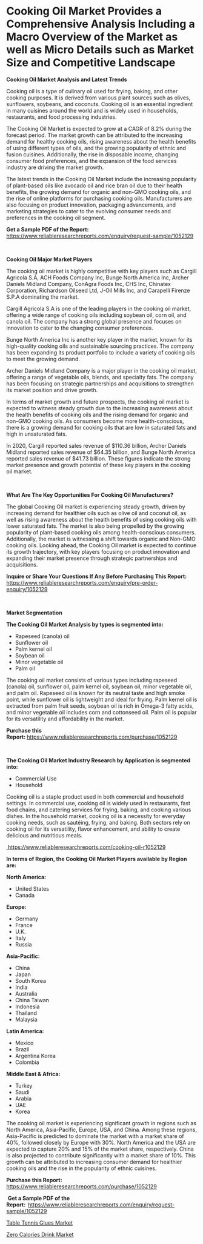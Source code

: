 <p><h1>Cooking Oil Market Provides a Comprehensive Analysis Including a Macro Overview of the Market as well as Micro Details such as Market Size and Competitive Landscape</h1></p><p><strong>Cooking Oil Market Analysis and Latest Trends</strong></p>
<p><p>Cooking oil is a type of culinary oil used for frying, baking, and other cooking purposes. It is derived from various plant sources such as olives, sunflowers, soybeans, and coconuts. Cooking oil is an essential ingredient in many cuisines around the world and is widely used in households, restaurants, and food processing industries.</p><p>The Cooking Oil Market is expected to grow at a CAGR of 8.2% during the forecast period. The market growth can be attributed to the increasing demand for healthy cooking oils, rising awareness about the health benefits of using different types of oils, and the growing popularity of ethnic and fusion cuisines. Additionally, the rise in disposable income, changing consumer food preferences, and the expansion of the food services industry are driving the market growth.</p><p>The latest trends in the Cooking Oil Market include the increasing popularity of plant-based oils like avocado oil and rice bran oil due to their health benefits, the growing demand for organic and non-GMO cooking oils, and the rise of online platforms for purchasing cooking oils. Manufacturers are also focusing on product innovation, packaging advancements, and marketing strategies to cater to the evolving consumer needs and preferences in the cooking oil segment.</p></p>
<p><strong>Get a Sample PDF of the Report:&nbsp;</strong> <a href="https://www.reliableresearchreports.com/enquiry/request-sample/1052129">https://www.reliableresearchreports.com/enquiry/request-sample/1052129</a></p>
<p>&nbsp;</p>
<p><strong>Cooking Oil Major Market Players</strong></p>
<p><p>The cooking oil market is highly competitive with key players such as Cargill Agricola S.A, ACH Foods Company Inc, Bunge North America Inc, Archer Daniels Midland Company, ConAgra Foods Inc, CHS Inc, Chinatex Corporation, Richardson Oilseed Ltd, J-Oil Mills Inc, and Carapelli Firenze S.P.A dominating the market.</p><p>Cargill Agricola S.A is one of the leading players in the cooking oil market, offering a wide range of cooking oils including soybean oil, corn oil, and canola oil. The company has a strong global presence and focuses on innovation to cater to the changing consumer preferences.</p><p>Bunge North America Inc is another key player in the market, known for its high-quality cooking oils and sustainable sourcing practices. The company has been expanding its product portfolio to include a variety of cooking oils to meet the growing demand.</p><p>Archer Daniels Midland Company is a major player in the cooking oil market, offering a range of vegetable oils, blends, and specialty fats. The company has been focusing on strategic partnerships and acquisitions to strengthen its market position and drive growth.</p><p>In terms of market growth and future prospects, the cooking oil market is expected to witness steady growth due to the increasing awareness about the health benefits of cooking oils and the rising demand for organic and non-GMO cooking oils. As consumers become more health-conscious, there is a growing demand for cooking oils that are low in saturated fats and high in unsaturated fats.</p><p>In 2020, Cargill reported sales revenue of $110.36 billion, Archer Daniels Midland reported sales revenue of $64.35 billion, and Bunge North America reported sales revenue of $41.73 billion. These figures indicate the strong market presence and growth potential of these key players in the cooking oil market.</p></p>
<p>&nbsp;</p>
<p><strong>What Are The Key Opportunities For Cooking Oil Manufacturers?</strong></p>
<p><p>The global Cooking Oil market is experiencing steady growth, driven by increasing demand for healthier oils such as olive oil and coconut oil, as well as rising awareness about the health benefits of using cooking oils with lower saturated fats. The market is also being propelled by the growing popularity of plant-based cooking oils among health-conscious consumers. Additionally, the market is witnessing a shift towards organic and Non-GMO cooking oils. Looking ahead, the Cooking Oil market is expected to continue its growth trajectory, with key players focusing on product innovation and expanding their market presence through strategic partnerships and acquisitions.</p></p>
<p><strong>Inquire or Share Your Questions If Any Before Purchasing This Report:</strong> <a href="https://www.reliableresearchreports.com/enquiry/pre-order-enquiry/1052129">https://www.reliableresearchreports.com/enquiry/pre-order-enquiry/1052129</a></p>
<p>&nbsp;</p>
<p><strong>Market Segmentation</strong></p>
<p><strong>The Cooking Oil Market Analysis by types is segmented into:</strong></p>
<p><ul><li>Rapeseed (canola) oil</li><li>Sunflower oil</li><li>Palm kernel oil</li><li>Soybean oil</li><li>Minor vegetable oil</li><li>Palm oil</li></ul></p>
<p><p>The cooking oil market consists of various types including rapeseed (canola) oil, sunflower oil, palm kernel oil, soybean oil, minor vegetable oil, and palm oil. Rapeseed oil is known for its neutral taste and high smoke point, while sunflower oil is lightweight and ideal for frying. Palm kernel oil is extracted from palm fruit seeds, soybean oil is rich in Omega-3 fatty acids, and minor vegetable oil includes corn and cottonseed oil. Palm oil is popular for its versatility and affordability in the market.</p></p>
<p><strong>Purchase this Report:&nbsp;</strong><a href="https://www.reliableresearchreports.com/purchase/1052129">https://www.reliableresearchreports.com/purchase/1052129</a></p>
<p>&nbsp;</p>
<p><strong>The Cooking Oil Market Industry Research by Application is segmented into:</strong></p>
<p><ul><li>Commercial Use</li><li>Household</li></ul></p>
<p><p>Cooking oil is a staple product used in both commercial and household settings. In commercial use, cooking oil is widely used in restaurants, fast food chains, and catering services for frying, baking, and cooking various dishes. In the household market, cooking oil is a necessity for everyday cooking needs, such as sautéing, frying, and baking. Both sectors rely on cooking oil for its versatility, flavor enhancement, and ability to create delicious and nutritious meals.</p></p>
<p><a href="https://www.reliableresearchreports.com/cooking-oil-r1052129">&nbsp;https://www.reliableresearchreports.com/cooking-oil-r1052129</a></p>
<p><strong>In terms of Region, the Cooking Oil Market Players available by Region are:</strong></p>
<p>
    <p> <strong> North America: </strong>
        <ul>
            <li>United States</li>
            <li>Canada</li>
        </ul>
        </p> 
    <p> <strong> Europe: </strong>
        <ul>
            <li>Germany</li>
            <li>France</li>
            <li>U.K.</li>
            <li>Italy</li>
            <li>Russia</li>
        </ul>
        </p> 
    <p> <strong> Asia-Pacific: </strong>
        <ul>
            <li>China</li>
            <li>Japan</li>
            <li>South Korea</li>
            <li>India</li>
            <li>Australia</li>
            <li>China Taiwan</li>
            <li>Indonesia</li>
            <li>Thailand</li>
            <li>Malaysia</li>
        </ul>
        </p> 
    <p> <strong> Latin America: </strong>
        <ul>
            <li>Mexico</li>
            <li>Brazil</li>
            <li>Argentina Korea</li>
            <li>Colombia</li>
        </ul>
        </p> 
    <p> <strong> Middle East & Africa: </strong>
        <ul>
            <li>Turkey</li>
            <li>Saudi</li>
            <li>Arabia</li>
            <li>UAE</li>
            <li>Korea</li>
        </ul>
    </p>
    </p>
<p><p>The cooking oil market is experiencing significant growth in regions such as North America, Asia-Pacific, Europe, USA, and China. Among these regions, Asia-Pacific is predicted to dominate the market with a market share of 40%, followed closely by Europe with 30%. North America and the USA are expected to capture 20% and 15% of the market share, respectively. China is also projected to contribute significantly with a market share of 10%. This growth can be attributed to increasing consumer demand for healthier cooking oils and the rise in the popularity of ethnic cuisines.</p></p>
<p><strong>Purchase this Report: </strong><a href="https://www.reliableresearchreports.com/purchase/1052129">https://www.reliableresearchreports.com/purchase/1052129</a></p>
<p>&nbsp;<strong>Get a Sample PDF of the Report:&nbsp;&nbsp;</strong><a href="https://www.reliableresearchreports.com/enquiry/request-sample/1052129">https://www.reliableresearchreports.com/enquiry/request-sample/1052129</a></p>
<p><strong></strong></p>
<p><p><a href="https://three-jumbo-f6d.notion.site/Table-Tennis-Glues-Market-Analysis-and-Market-Size-Global-Industry-Overview-Market-Segmentation-an-f187333964c242d795a500156cbe3628">Table Tennis Glues Market</a></p><p><a href="https://github.com/sofayahoo2023/Market-Research-Report-List-4/blob/main/zero-calories-drink-market.md">Zero Calories Drink Market</a></p></p>